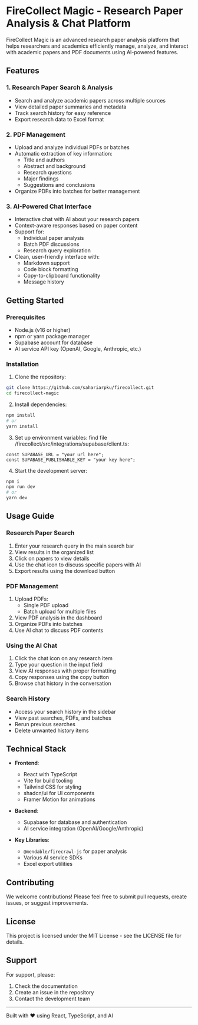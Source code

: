 # FireCollect Magic - Research Paper Analysis & Chat Platform

FireCollect Magic is an advanced research paper analysis platform that helps researchers and academics efficiently manage, analyze, and interact with academic papers and PDF documents using AI-powered features.

## Features

### 1. Research Paper Search & Analysis
- Search and analyze academic papers across multiple sources
- View detailed paper summaries and metadata
- Track search history for easy reference
- Export research data to Excel format

### 2. PDF Management
- Upload and analyze individual PDFs or batches
- Automatic extraction of key information:
  - Title and authors
  - Abstract and background
  - Research questions
  - Major findings
  - Suggestions and conclusions
- Organize PDFs into batches for better management

### 3. AI-Powered Chat Interface
- Interactive chat with AI about your research papers
- Context-aware responses based on paper content
- Support for:
  - Individual paper analysis
  - Batch PDF discussions
  - Research query exploration
- Clean, user-friendly interface with:
  - Markdown support
  - Code block formatting
  - Copy-to-clipboard functionality
  - Message history

## Getting Started

### Prerequisites
- Node.js (v16 or higher)
- npm or yarn package manager
- Supabase account for database
- AI service API key (OpenAI, Google, Anthropic, etc.)

### Installation

1. Clone the repository:
```bash
git clone https://github.com/sahariarpku/firecollect.git
cd firecollect-magic
```

2. Install dependencies:
```bash
npm install
# or
yarn install
```

3. Set up environment variables:
find file /firecollect/src/integrations/supabase/client.ts:
```client.ts:
const SUPABASE_URL = "your url here";
const SUPABASE_PUBLISHABLE_KEY = "your key here";

```

4. Start the development server:
```bash
npm i
npm run dev
# or
yarn dev
```

## Usage Guide

### Research Paper Search
1. Enter your research query in the main search bar
2. View results in the organized list
3. Click on papers to view details
4. Use the chat icon to discuss specific papers with AI
5. Export results using the download button

### PDF Management
1. Upload PDFs:
   - Single PDF upload
   - Batch upload for multiple files
2. View PDF analysis in the dashboard
3. Organize PDFs into batches
4. Use AI chat to discuss PDF contents

### Using the AI Chat
1. Click the chat icon on any research item
2. Type your question in the input field
3. View AI responses with proper formatting
4. Copy responses using the copy button
5. Browse chat history in the conversation

### Search History
- Access your search history in the sidebar
- View past searches, PDFs, and batches
- Rerun previous searches
- Delete unwanted history items

## Technical Stack

- **Frontend**:
  - React with TypeScript
  - Vite for build tooling
  - Tailwind CSS for styling
  - shadcn/ui for UI components
  - Framer Motion for animations

- **Backend**:
  - Supabase for database and authentication
  - AI service integration (OpenAI/Google/Anthropic)

- **Key Libraries**:
  - `@mendable/firecrawl-js` for paper analysis
  - Various AI service SDKs
  - Excel export utilities

## Contributing

We welcome contributions! Please feel free to submit pull requests, create issues, or suggest improvements.

## License

This project is licensed under the MIT License - see the LICENSE file for details.

## Support

For support, please:
1. Check the documentation
2. Create an issue in the repository
3. Contact the development team

---

Built with ❤️ using React, TypeScript, and AI
